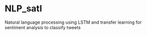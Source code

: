 # NLP_satl
Natural language processing using LSTM and transfer learning for sentiment analysis to classify tweets 

